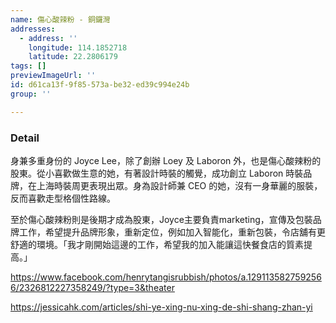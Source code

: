 ```yaml
---
name: 傷心酸辣粉 - 銅鑼灣
addresses:
  - address: ''
    longitude: 114.1852718
    latitude: 22.2806179
tags: []
previewImageUrl: ''
id: d61ca13f-9f85-573a-be32-ed39c994e24b
group: ''

---
```

### Detail
身兼多重身份的 Joyce Lee，除了創辦 Loey 及 Laboron 外，也是傷心酸辣粉的股東。從小喜歡做生意的她，有著設計時裝的觸覺，成功創立 Laboron 時裝品牌，在上海時裝周更表現出眾。身為設計師兼 CEO 的她，沒有一身華麗的服裝，反而喜歡走型格個性路線。

至於傷心酸辣粉則是後期才成為股東，Joyce主要負責marketing，宣傳及包裝品牌工作，希望提升品牌形象，重新定位，例如加入智能化，重新包裝，令店舖有更舒適的環境。「我才剛開始這邊的工作，希望我的加入能讓這快餐食店的質素提高。」

https://www.facebook.com/henrytangisrubbish/photos/a.1291135827592566/2326812227358249/?type=3&theater

https://jessicahk.com/articles/shi-ye-xing-nu-xing-de-shi-shang-zhan-yi

